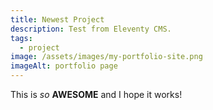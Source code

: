 ```yaml
---
title: Newest Project
description: Test from Eleventy CMS.
tags:
  - project
image: /assets/images/my-portfolio-site.png
imageAlt: portfolio page
---
```


This is _so_ **AWESOME** and I hope it works!
